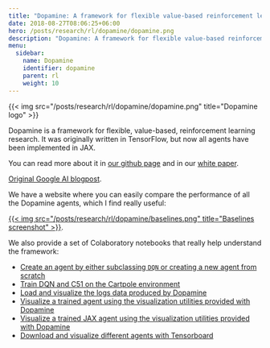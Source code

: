 ```yaml
---
title: "Dopamine: A framework for flexible value-based reinforcement learning research"
date: 2018-08-27T08:06:25+06:00
hero: /posts/research/rl/dopamine/dopamine.png
description: "Dopamine: A framework for flexible value-based reinforcement learning research"
menu:
  sidebar:
    name: Dopamine
    identifier: dopamine
    parent: rl
    weight: 10
---
```


{{< img src="/posts/research/rl/dopamine/dopamine.png" title="Dopamine logo" >}}

Dopamine is a framework for flexible, value-based, reinforcement learning research. It was originally written in TensorFlow, but now all agents have been implemented in JAX.

You can read more about it in [our github page](https://github.com/google/dopamine) and in our [white paper](https://arxiv.org/abs/1812.06110).

[Original Google AI blogpost](https://ai.googleblog.com/2018/08/introducing-new-framework-for-flexible.html).

We have a website where you can easily compare the performance of all the Dopamine agents, which I find really useful:

[{{< img src="/posts/research/rl/dopamine/baselines.png" title="Baselines screenshot" >}}](https://google.github.io/dopamine/baselines/plots.html).

We also provide a set of Colaboratory notebooks that really help understand the framework:

- [Create an agent by either subclassing `DQN` or creating a new agent from scratch](https://colab.research.google.com/github/google/dopamine/blob/master/dopamine/colab/agents.ipynb)
- [Train DQN and C51 on the Cartpole environment](https://colab.research.google.com/github/google/dopamine/blob/master/dopamine/colab/cartpole.ipynb)
- [Load and visualize the logs data produced by Dopamine](https://colab.research.google.com/github/google/dopamine/blob/master/dopamine/colab/load_statistics.ipynb)
- [Visualize a trained agent using the visualization utilities provided with Dopamine](https://colab.research.google.com/github/google/dopamine/blob/master/dopamine/colab/agent_visualizer.ipynb)
- [Visualize a trained JAX agent using the visualization utilities provided with Dopamine](https://colab.research.google.com/github/google/dopamine/blob/master/dopamine/colab/jax_agent_visualizer.ipynb)
- [Download and visualize different agents with Tensorboard](https://colab.research.google.com/github/google/dopamine/blob/master/dopamine/colab/tensorboard.ipynb)
